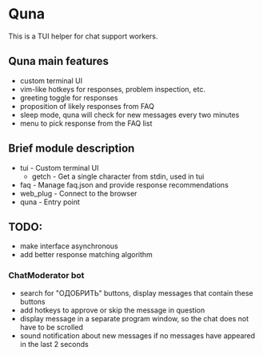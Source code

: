 # Quna

This is a TUI helper for chat support workers.

## Quna main features

- custom terminal UI
- vim-like hotkeys for responses, problem inspection, etc.
- greeting toggle for responses
- proposition of likely responses from FAQ
- sleep mode, quna will check for new messages every two minutes
- menu to pick response from the FAQ list

## Brief module description

- tui - Custom terminal UI
  - getch - Get a single character from stdin, used in tui
- faq - Manage faq.json and provide response recommendations
- web_plug - Connect to the browser
- quna - Entry point

## TODO:

- make interface asynchronous
- add better response matching algorithm

### ChatModerator bot

- search for "ОДОБРИТЬ" buttons, display messages that contain these buttons
- add hotkeys to approve or skip the message in question
- display message in a separate program window, so the chat does not have to be scrolled
- sound notification about new messages if no messages have appeared in the last 2 seconds
